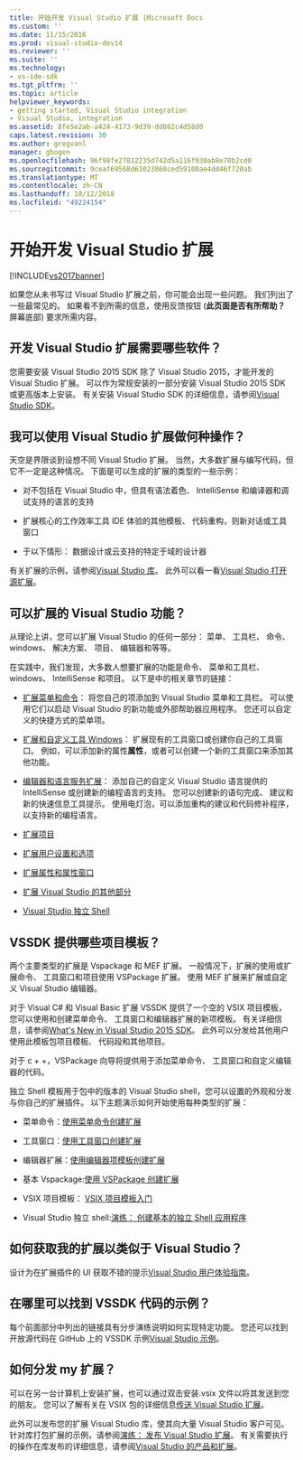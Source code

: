 ```yaml
---
title: 开始开发 Visual Studio 扩展 |Microsoft Docs
ms.custom: ''
ms.date: 11/15/2016
ms.prod: visual-studio-dev14
ms.reviewer: ''
ms.suite: ''
ms.technology:
- vs-ide-sdk
ms.tgt_pltfrm: ''
ms.topic: article
helpviewer_keywords:
- getting started, Visual Studio integration
- Visual Studio, integration
ms.assetid: 8fe5e2ab-a424-4173-9d39-dd082c4d58d0
caps.latest.revision: 30
ms.author: gregvanl
manager: ghogen
ms.openlocfilehash: 96f98fe27812235d742d5a116f930ab8e70b2cd0
ms.sourcegitcommit: 9ceaf69568d61023868ced59108ae4dd46f720ab
ms.translationtype: MT
ms.contentlocale: zh-CN
ms.lasthandoff: 10/12/2018
ms.locfileid: "49224154"
---
```

# <a name="starting-to-develop-visual-studio-extensions"></a>开始开发 Visual Studio 扩展
[!INCLUDE[vs2017banner](../includes/vs2017banner.md)]

如果您从未书写过 Visual Studio 扩展之前，你可能会出现一些问题。 我们列出了一些最常见的。 如果看不到所需的信息，使用反馈按钮 (**此页面是否有所帮助？** 屏幕底部) 要求所需内容。  
  
## <a name="what-software-do-i-need-to-develop-visual-studio-extensions"></a>开发 Visual Studio 扩展需要哪些软件？  
 您需要安装 Visual Studio 2015 SDK 除了 Visual Studio 2015，才能开发的 Visual Studio 扩展。   可以作为常规安装的一部分安装 Visual Studio 2015 SDK 或更高版本上安装。 有关安装 Visual Studio SDK 的详细信息，请参阅[Visual Studio SDK](../extensibility/visual-studio-sdk.md)。  
  
## <a name="what-kinds-of-things-can-i-do-with-visual-studio-extensions"></a>我可以使用 Visual Studio 扩展做何种操作？  
 天空是界限谈到设想不同 Visual Studio 扩展。 当然，大多数扩展与编写代码，但它不一定是这种情况。 下面是可以生成的扩展的类型的一些示例：  
  
-   对不包括在 Visual Studio 中，但具有语法着色、 IntelliSense 和编译器和调试支持的语言的支持  
  
-   扩展核心的工作效率工具 IDE 体验的其他模板、 代码重构，则新对话或工具窗口  
  
-   于以下情形： 数据设计或云支持的特定于域的设计器  
  
 有关扩展的示例，请参阅[Visual Studio 库](https://visualstudiogallery.msdn.microsoft.com/)。 此外可以看一看[Visual Studio 打开源扩展](https://github.com/Microsoft/extendvs/blob/master/CommunityExtensions.md)。  
  
## <a name="which-visual-studio-features-can-i-extend"></a>可以扩展的 Visual Studio 功能？  
 从理论上讲，您可以扩展 Visual Studio 的任何一部分： 菜单、 工具栏、 命令、 windows、 解决方案、 项目、 编辑器和等等。  
  
 在实践中，我们发现，大多数人想要扩展的功能是命令、 菜单和工具栏、 windows、 IntelliSense 和项目。 以下是中的相关章节的链接：  
  
-   [扩展菜单和命令](../extensibility/extending-menus-and-commands.md)： 将您自己的项添加到 Visual Studio 菜单和工具栏。 可以使用它们以启动 Visual Studio 的新功能或外部帮助器应用程序。 您还可以自定义的快捷方式的菜单项。  
  
-   [扩展和自定义工具 Windows](../extensibility/extending-and-customizing-tool-windows.md)： 扩展现有的工具窗口或创建你自己的工具窗口。 例如，可以添加新的属性**属性**，或者可以创建一个新的工具窗口来添加其他功能。  
  
-   [编辑器和语言服务扩展](../extensibility/editor-and-language-service-extensions.md)： 添加自己的自定义 Visual Studio 语言提供的 IntelliSense 或创建新的编程语言的支持。 您可以创建新的语句完成、 建议和新的快速信息工具提示。 使用电灯泡，可以添加重构的建议和代码修补程序，以支持新的编程语言。  
  
-   [扩展项目](../extensibility/extending-projects.md)  
  
-   [扩展用户设置和选项](../extensibility/extending-user-settings-and-options.md)  
  
-   [扩展属性和属性窗口](../extensibility/extending-properties-and-the-property-window.md)  
  
-   [扩展 Visual Studio 的其他部分](../extensibility/extending-other-parts-of-visual-studio.md)  
  
-   [Visual Studio 独立 Shell](../extensibility/visual-studio-isolated-shell.md)  
  
##  <a name="BKMK_ProjectTemplate"></a> VSSDK 提供哪些项目模板？  
 两个主要类型的扩展是 Vspackage 和 MEF 扩展。 一般情况下，扩展的使用或扩展命令、 工具窗口和项目使用 VSPackage 扩展。 使用 MEF 扩展来扩展或自定义 Visual Studio 编辑器。  
  
 对于 Visual C# 和 Visual Basic 扩展 VSSDK 提供了一个空的 VSIX 项目模板，您可以使用和创建菜单命令、 工具窗口和编辑器扩展的新项模板。 有关详细信息，请参阅[What's New in Visual Studio 2015 SDK](../extensibility/what-s-new-in-the-visual-studio-2015-sdk.md)。 此外可以分发给其他用户使用此模板包项目模板、 代码段和其他项目。  
  
 对于 c + +，VSPackage 向导将提供用于添加菜单命令、 工具窗口和自定义编辑器的代码。  
  
 独立 Shell 模板用于包中的版本的 Visual Studio shell，您可以设置的外观和分发与你自己的扩展插件。 以下主题演示如何开始使用每种类型的扩展：  
  
-   菜单命令：[使用菜单命令创建扩展](../extensibility/creating-an-extension-with-a-menu-command.md)  
  
-   工具窗口：[使用工具窗口创建扩展](../extensibility/creating-an-extension-with-a-tool-window.md)  
  
-   编辑器扩展：[使用编辑器项模板创建扩展](../extensibility/creating-an-extension-with-an-editor-item-template.md)  
  
-   基本 Vspackage:[使用 VSPackage 创建扩展](../extensibility/creating-an-extension-with-a-vspackage.md)  
  
-   VSIX 项目模板： [VSIX 项目模板入门](../extensibility/getting-started-with-the-vsix-project-template.md)  
  
-   Visual Studio 独立 shell:[演练： 创建基本的独立 Shell 应用程序](../extensibility/walkthrough-creating-a-basic-isolated-shell-application.md)  
  
## <a name="how-do-i-get-my-extension-to-look-like-visual-studio"></a>如何获取我的扩展以类似于 Visual Studio？  
 设计为在扩展插件的 UI 获取不错的提示[Visual Studio 用户体验指南](../extensibility/ux-guidelines/visual-studio-user-experience-guidelines.md)。  
  
## <a name="where-can-i-find-examples-of-vssdk-code"></a>在哪里可以找到 VSSDK 代码的示例？  
 每个前面部分中列出的链接具有分步演练说明如何实现特定功能。 您还可以找到开放源代码在 GitHub 上的 VSSDK 示例[Visual Studio 示例](https://aka.ms/vs2015sdksamples)。  
  
## <a name="how-can-i-distribute-my-extension"></a>如何分发 my 扩展？  
 可以在另一台计算机上安装扩展，也可以通过双击安装.vsix 文件以将其发送到您的朋友。 您可以了解有关在 VSIX 包的详细信息[传送 Visual Studio 扩展](../extensibility/shipping-visual-studio-extensions.md)。  
  
 此外可以发布您的扩展 Visual Studio 库，使其向大量 Visual Studio 客户可见。 针对库打包扩展的示例，请参阅[演练： 发布 Visual Studio 扩展](../extensibility/walkthrough-publishing-a-visual-studio-extension.md)。 有关需要执行的操作在库发布的详细信息，请参阅[Visual Studio 的产品和扩展](https://visualstudiogallery.msdn.microsoft.com/)。

